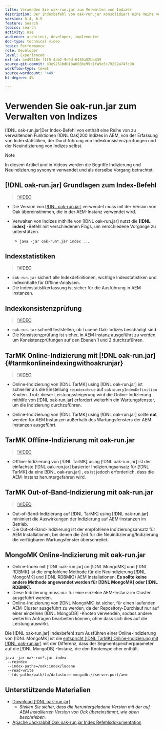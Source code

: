 ```yaml
---
title: Verwenden Sie oak-run.jar zum Verwalten von Indizes
description: Der Indexbefehl von oak-run.jar konsolidiert eine Reihe von Funktionen zur Verwaltung von Oak-Indizes in AEM, von der Erfassung von Indexstatistiken, der Durchführung von Indexkonsistenzprüfungen und der Neuindizierung/Indizierung von Indizes selbst.
version: 6.4, 6.5
feature: Search
topics: search
activity: use
audience: architect, developer, implementer
doc-type: technical video
topic: Performance
role: Developer
level: Experienced
exl-id: be49718e-f1f5-4ab2-9c9d-6430a52bb439
source-git-commit: b3e9251bdb18a008be95c1fa9e5c79252a74fc98
workflow-type: tm+mt
source-wordcount: '449'
ht-degree: 4%

---
```


# Verwenden Sie oak-run.jar zum Verwalten von Indizes

[!DNL oak-run.jar]Der Index-Befehl von enthält eine Reihe von zu verwaltenden Funktionen [!DNL Oak]200 Indizes in AEM, von der Erfassung von Indexstatistiken, der Durchführung von Indexkonsistenzprüfungen und der Neuindizierung von Indizes selbst.

>[!NOTE]
>
>In diesem Artikel und in Videos werden die Begriffe Indizierung und Neuindizierung synonym verwendet und als derselbe Vorgang betrachtet.

## [!DNL oak-run.jar] Grundlagen zum Index-Befehl

>[!VIDEO](https://video.tv.adobe.com/v/21475?quality=12&learn=on)

* Die Version von [[!DNL oak-run.jar]](https://repository.apache.org/service/local/artifact/maven/redirect?r=releases&amp;g=org.apache.jackrabbit&amp;a=oak-run&amp;v=1.8.0) verwendet muss mit der Version von Oak übereinstimmen, die in der AEM-Instanz verwendet wird.
* Verwalten von Indizes mithilfe von [!DNL oak-run.jar] nutzt die **[!DNL index]** -Befehl mit verschiedenen Flags, um verschiedene Vorgänge zu unterstützen.

   * `java -jar oak-run*.jar index ...`

## Indexstatistiken

>[!VIDEO](https://video.tv.adobe.com/v/21477?quality=12&learn=on)

* `oak-run.jar` sichert alle Indexdefinitionen, wichtige Indexstatistiken und Indexinhalte für Offline-Analysen. 
* Die Indexstatistikerfassung ist sicher für die Ausführung in AEM Instanzen.

## Indexkonsistenzprüfung

>[!VIDEO](https://video.tv.adobe.com/v/21476?quality=12&learn=on)

* `oak-run.jar` schnell feststellen, ob Lucene Oak-Indizes beschädigt sind.
* Die Konsistenzprüfung ist sicher, in AEM Instanz ausgeführt zu werden, um Konsistenzprüfungen auf den Ebenen 1 und 2 durchzuführen.

## TarMK Online-Indizierung mit [!DNL oak-run.jar] {#tarmkonlineindexingwithoakrunjar}

>[!VIDEO](https://video.tv.adobe.com/v/21479?quality=12&learn=on)

* Online-Indizierung von [!DNL TarMK] using [!DNL oak-run.jar] ist schneller als die Einstellung `reindex=true` auf `oak:queryIndexDefinition` Knoten. Trotz dieser Leistungssteigerung wird die Online-Indizierung mithilfe von [!DNL oak-run.jar] erfordert weiterhin ein Wartungsfenster, um die Indizierung durchzuführen.

* Online-Indizierung von [!DNL TarMK] using [!DNL oak-run.jar] sollte **not** werden für AEM Instanzen außerhalb des Wartungsfensters der AEM Instanzen ausgeführt.

## TarMK Offline-Indizierung mit oak-run.jar

>[!VIDEO](https://video.tv.adobe.com/v/21478?quality=12&learn=on)

* Offline-Indizierung von [!DNL TarMK] using [!DNL oak-run.jar] ist der einfachste [!DNL oak-run.jar] basierter Indizierungsansatz für [!DNL TarMK] da eine [!DNL oak-run.jar] , es ist jedoch erforderlich, dass die AEM-Instanz heruntergefahren wird.

## TarMK Out-of-Band-Indizierung mit oak-run.jar

>[!VIDEO](https://video.tv.adobe.com/v/21480?quality=12&learn=on)

* Out-of-Band-Indizierung auf [!DNL TarMK] using [!DNL oak-run.jar] minimiert die Auswirkungen der Indizierung auf AEM-Instanzen im Betrieb.
* Die Out-of-Band-Indizierung ist der empfohlene Indizierungsansatz für AEM Installationen, bei denen die Zeit für die Neuindizierung/Indizierung die verfügbaren Wartungsfenster überschreitet.

## MongoMK Online-Indizierung mit oak-run.jar

* Online-Index mit [!DNL oak-run.jar] on [!DNL MongoMK] und [!DNL RDBMK] ist die empfohlene Methode für die Neuindizierung [!DNL MongoMK] und [!DNL RDBMK]) AEM Installationen. **Es sollte keine andere Methode angewendet werden für [!DNL MongoMK] oder [!DNL RDBMK].**
* Diese Indizierung muss nur für eine einzelne AEM-Instanz im Cluster ausgeführt werden.
* Online-Indizierung von [!DNL MongoMK] ist sicher, für einen laufenden AEM-Cluster ausgeführt zu werden, da der Repository-Durchlauf nur auf einer einzelnen [!DNL MongoDB] -Knoten verwenden, sodass andere weiterhin Anfragen bearbeiten können, ohne dass sich dies auf die Leistung auswirkt.

Die [!DNL oak-run.jar] Indexbefehl zum Ausführen einer Online-Indizierung von [!DNL MongoMK] ist die [entspricht [!DNL TarMK] Online-Indizierung mit [!DNL oak-run.jar]](#tarmkonlineindexingwithoakrunjar) mit der Differenz, dass der Segmentspeicherparameter auf die [!DNL MongoDB] -Instanz, die den Knotenspeicher enthält.

```
java -jar oak-run*.jar index
 --reindex
 --index-paths=/oak:index/lucene
 --read-write
 --fds-path=/path/to/datastore mongodb://server:port/aem
```

## Unterstützende Materialien

* [Download [!DNL oak-run.jar]](https://repository.apache.org/#nexus-search;gav~org.apache.jackrabbit~oak-run~~~~kw,versionexpand)
   * *Stellen Sie sicher, dass die heruntergeladene Version mit der auf AEM installierten Version von Oak übereinstimmt, wie oben beschrieben.*
* [Apache Jackrabbit Oak oak-run.jar Index Befehlsdokumentation](Https://jackrabbit.apache.org/oak/docs/query/oak-run-indexing.html)

